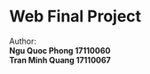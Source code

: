 # Web Final Project

Author:</br>
<b>Ngu Quoc Phong 17110060 </b></br>
<b>Tran Minh Quang 17110067 </b></br>


